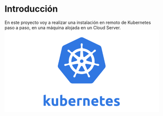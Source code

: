 # Introducción

En este proyecto voy a realizar una instalación en remoto de Kubernetes paso a paso, en una máquina alojada en un Cloud Server.
 ![ kubernetes ](https://github.com/juanglez01/K0S/blob/8db2b2ebc94ad151a0fd8d1ffeda691bf2da5baf/Imagenes/Kubernetes.png)
